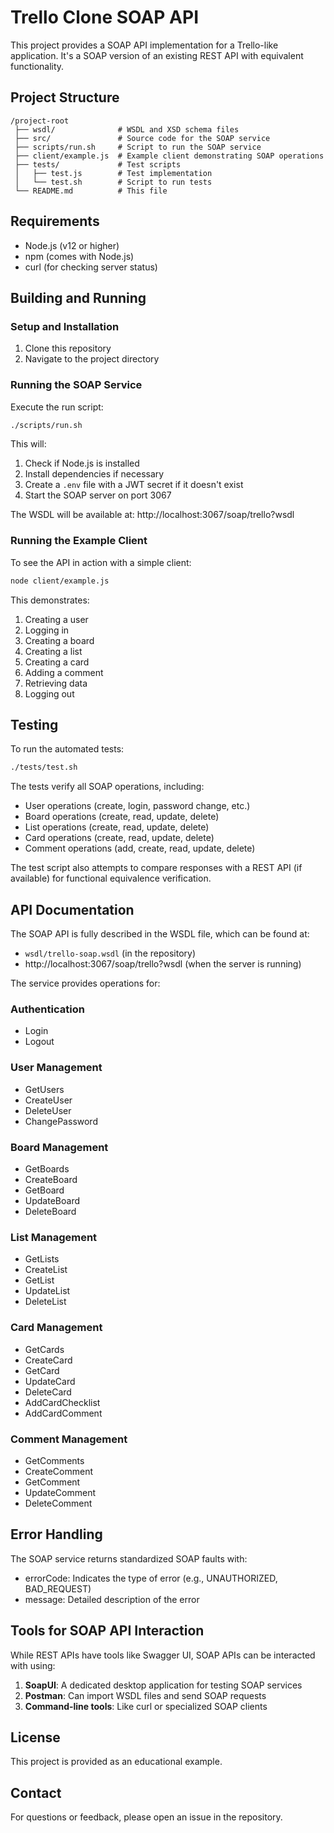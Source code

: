 # Trello Clone SOAP API

This project provides a SOAP API implementation for a Trello-like application. It's a SOAP version of an existing REST API with equivalent functionality.

## Project Structure

```
/project-root
 ├── wsdl/              # WSDL and XSD schema files
 ├── src/               # Source code for the SOAP service
 ├── scripts/run.sh     # Script to run the SOAP service
 ├── client/example.js  # Example client demonstrating SOAP operations
 ├── tests/             # Test scripts
 │   ├── test.js        # Test implementation
 │   └── test.sh        # Script to run tests
 └── README.md          # This file
```

## Requirements

- Node.js (v12 or higher)
- npm (comes with Node.js)
- curl (for checking server status)

## Building and Running

### Setup and Installation

1. Clone this repository
2. Navigate to the project directory

### Running the SOAP Service

Execute the run script:

```bash
./scripts/run.sh
```

This will:
1. Check if Node.js is installed
2. Install dependencies if necessary
3. Create a `.env` file with a JWT secret if it doesn't exist
4. Start the SOAP server on port 3067

The WSDL will be available at: http://localhost:3067/soap/trello?wsdl

### Running the Example Client

To see the API in action with a simple client:

```bash
node client/example.js
```

This demonstrates:
1. Creating a user
2. Logging in
3. Creating a board
4. Creating a list
5. Creating a card
6. Adding a comment
7. Retrieving data
8. Logging out

## Testing

To run the automated tests:

```bash
./tests/test.sh
```

The tests verify all SOAP operations, including:
- User operations (create, login, password change, etc.)
- Board operations (create, read, update, delete)
- List operations (create, read, update, delete)
- Card operations (create, read, update, delete)
- Comment operations (add, create, read, update, delete)

The test script also attempts to compare responses with a REST API (if available) for functional equivalence verification.

## API Documentation

The SOAP API is fully described in the WSDL file, which can be found at:
- `wsdl/trello-soap.wsdl` (in the repository)
- http://localhost:3067/soap/trello?wsdl (when the server is running)

The service provides operations for:

### Authentication
- Login
- Logout

### User Management
- GetUsers
- CreateUser
- DeleteUser
- ChangePassword

### Board Management
- GetBoards
- CreateBoard
- GetBoard
- UpdateBoard
- DeleteBoard

### List Management
- GetLists
- CreateList
- GetList
- UpdateList
- DeleteList

### Card Management
- GetCards
- CreateCard
- GetCard
- UpdateCard
- DeleteCard
- AddCardChecklist
- AddCardComment

### Comment Management
- GetComments
- CreateComment
- GetComment
- UpdateComment
- DeleteComment

## Error Handling

The SOAP service returns standardized SOAP faults with:
- errorCode: Indicates the type of error (e.g., UNAUTHORIZED, BAD_REQUEST)
- message: Detailed description of the error

## Tools for SOAP API Interaction

While REST APIs have tools like Swagger UI, SOAP APIs can be interacted with using:

1. **SoapUI**: A dedicated desktop application for testing SOAP services
2. **Postman**: Can import WSDL files and send SOAP requests
3. **Command-line tools**: Like curl or specialized SOAP clients

## License

This project is provided as an educational example.

## Contact

For questions or feedback, please open an issue in the repository. 